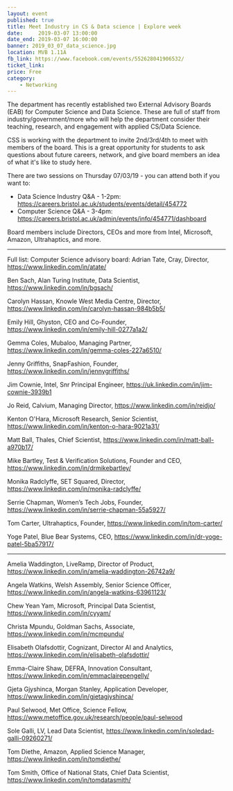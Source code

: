 ```yaml
---
layout: event
published: true
title: Meet Industry in CS & Data science | Explore week
date:     2019-03-07 13:00:00
date_end: 2019-03-07 16:00:00
banner: 2019_03_07_data_science.jpg
location: MVB 1.11A
fb_link: https://www.facebook.com/events/552628041906532/
ticket_link:
price: Free
category:
    - Networking
---
```


The department has recently established two External Advisory Boards (EAB) for Computer Science and Data Science. These are full of staff from industry/government/more who will help the department consider their teaching, research, and engagement with applied CS/Data Science.

CSS is working with the department to invite 2nd/3rd/4th to meet with members of the board. This is a great opportunity for students to ask questions about future careers, network, and give board members an idea of what it's like to study here.

There are two sessions on Thursday 07/03/19 - you can attend both if you want to:

* Data Science Industry Q&A -  1-2pm:
https://careers.bristol.ac.uk/students/events/detail/454772
* Computer Science Q&A - 3-4pm:
https://careers.bristol.ac.uk/admin/events/info/454771/dashboard

Board members include Directors, CEOs and more from Intel, Microsoft, Amazon, Ultrahaptics, and more.

---
Full list:
Computer Science advisory board:
Adrian Tate, Cray, Director, https://www.linkedin.com/in/atate/

Ben Sach, Alan Turing Institute, Data Scientist, https://www.linkedin.com/in/bgsach/

Carolyn Hassan, Knowle West Media Centre, Director, https://www.linkedin.com/in/carolyn-hassan-984b5b5/

Emily Hill, Ghyston, CEO and Co-Founder, https://www.linkedin.com/in/emily-hill-0277a1a2/

Gemma Coles, Mubaloo, Managing Partner, https://www.linkedin.com/in/gemma-coles-227a6510/

Jenny Griffiths, SnapFashion, Founder, https://www.linkedin.com/in/jennygriffiths/

Jim Cownie, Intel, Snr Principal Engineer, https://uk.linkedin.com/in/jim-cownie-3939b1

Jo Reid, Calvium, Managing Director, https://www.linkedin.com/in/reidjo/

Kenton O'Hara, Microsoft Research, Senior Scientist, https://www.linkedin.com/in/kenton-o-hara-9021a31/

Matt Ball, Thales, Chief Scientist, https://www.linkedin.com/in/matt-ball-a970b17/

Mike Bartley, Test & Verification Solutions, Founder and CEO, https://www.linkedin.com/in/drmikebartley/

Monika Radclyffe, SET Squared, Director, https://www.linkedin.com/in/monika-radclyffe/

Serrie Chapman, Women’s Tech Jobs, Founder, https://www.linkedin.com/in/serrie-chapman-55a5927/

Tom Carter, Ultrahaptics, Founder, https://www.linkedin.com/in/tom-carter/

Yoge Patel, Blue Bear Systems, CEO, https://www.linkedin.com/in/dr-yoge-patel-5ba57917/

--------------------------------

Amelia Waddington, LiveRamp, Director of Product, https://www.linkedin.com/in/amelia-waddington-26742a9/

Angela Watkins, Welsh Assembly, Senior Science Officer, https://www.linkedin.com/in/angela-watkins-63961123/

Chew Yean Yam, Microsoft, Principal Data Scientist, https://www.linkedin.com/in/cyyam/

Christa Mpundu, Goldman Sachs, Associate, https://www.linkedin.com/in/mcmpundu/

Elisabeth Olafsdottir, Cognizant, Director AI and Analytics, https://www.linkedin.com/in/elisabeth-olafsdottir/

Emma-Claire Shaw, DEFRA, Innovation Consultant, https://www.linkedin.com/in/emmaclairepengelly/

Gjeta Gjyshinca, Morgan Stanley, Application Developer, https://www.linkedin.com/in/gjetagjyshinca/

Paul Selwood, Met Office, Science Fellow, https://www.metoffice.gov.uk/research/people/paul-selwood

Sole Galli, LV, Lead Data Scientist, https://www.linkedin.com/in/soledad-galli-09260271/

Tom Diethe, Amazon, Applied Science Manager, https://www.linkedin.com/in/tomdiethe/

Tom Smith, Office of National Stats, Chief Data Scientist, https://www.linkedin.com/in/tomdatasmith/
